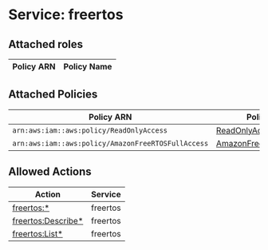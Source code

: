 # Service: freertos

## Attached roles

| Policy ARN | Policy Name |
|------------|-------------|
## Attached Policies

| Policy ARN | Policy Name |
|------------|-------------|
| `arn:aws:iam::aws:policy/ReadOnlyAccess` | [ReadOnlyAccess](../policies.md#readonlyaccess) |
| `arn:aws:iam::aws:policy/AmazonFreeRTOSFullAccess` | [AmazonFreeRTOSFullAccess](../policies.md#amazonfreertosfullaccess) |

## Allowed Actions

| Action | Service |
|--------|---------|
| [freertos:*](../actions.md#freertos:all) | freertos |
| [freertos:Describe*](../actions.md#freertos:describeall) | freertos |
| [freertos:List*](../actions.md#freertos:listall) | freertos |
